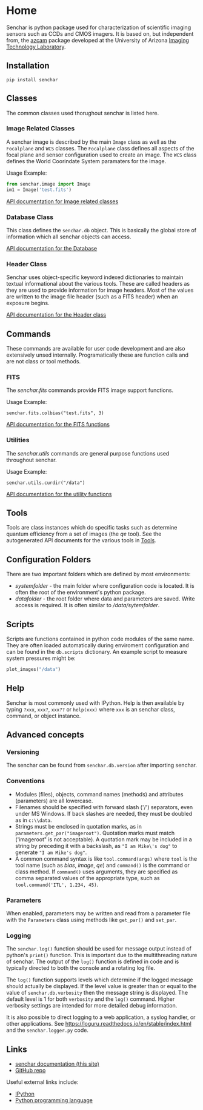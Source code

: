 # Home

Senchar is python package used for characterization of scientific imaging sensors such as CCDs and CMOS imagers. It is based on, but independent from, the [azcam](https://azcam.readthedocs.io/) package developed at the University of Arizona [Imaging Technology Laboratory](https://www.itl.arizona.edu/).

## Installation

```shell
pip install senchar
```

## Classes

The common classes used thorughout senchar is listed here.

### Image Related Classes

A senchar image is described by the main `Image` class as well as the `Focalplane` and `WCS` classes. The `Focalplane` class defines all aspects of the focal plane and sensor configuration used to create an image. The `WCS` class defines the World Coorindate System paramaters for the image.

Usage Example:

```python
from senchar.image import Image
im1 = Image('test.fits')
```

[API documentation for Image related classes](api/image.md)

### Database Class

This class defines the `senchar.db` object. This is basically the global store of information which all senchar objects can access.

[API documentation for the Database](api/database.md)

### Header Class

Senchar uses object-specific keyword indexed dictionaries to maintain textual informational about the various tools. These are called headers as they are used to provide information for image headers. Most of the 
values are written to the image file header (such as a FITS header) when an exposure begins.

[API documentation for the Header class](api/header.md)

## Commands

These commands are available for user code development and are also extensively unsed internally. Programatically these are function calls and are not class or tool methods.

### FITS
The *senchar.fits* commands provide FITS image support functions.

Usage Example:

`senchar.fits.colbias("test.fits", 3)`

[API documentation for the FITS functions](api/fits.md)

### Utilities

The *senchar.utils* commands are general purpose functions used throughout senchar.

Usage Example:

`senchar.utils.curdir("/data")`

[API documentation for the utility functions](api/utils.md)

## Tools

Tools are class instances which do specific tasks such as determine quantum efficiency from a set of images (the *qe* tool). See the autogenerated API documents for the various tools in [Tools](api/tools/tools.md).

## Configuration Folders

There are two important folders which are defined by most environments:

  * *systemfolder* - the main folder where configuration code is located. It is often the root of the environment's python package.
  * *datafolder* - the root folder where data and parameters are saved. Write access is required. It is often similar to */data/sytemfolder*.

## Scripts
Scripts are functions contained in python code modules of the same name. They are often loaded automatically during enviroment configuration and can be found in the `db.scripts` dictionary. An example script to measure system pressures might be:

```python
plot_images("/data")
```

## Help
Senchar is most commonly used with IPython.  Help is then available by typing `?xxx`, `xxx?`, `xxx??` or `help(xxx)` where `xxx` is an senchar class, command, or object instance.

## Advanced concepts

### Versioning
The senchar can be found from `senchar.db.version` after importing senchar. 

### Conventions
 * Modules (files), objects, command names (methods) and attributes (parameters) are all lowercase.
 * Filenames should be specified with forward slash ('/') separators, even under MS Windows. If back slashes are needed, they must be doubled as in `c:\\data`.
 * Strings must be enclosed in quotation marks, as in `parameters.get_par("imageroot")`. Quotation marks must match ('imageroot" is not acceptable). A quotation mark may be included in a string by preceding it with a backslash, as `"I am Mike\'s dog"` to generate `"I am Mike's dog"`.
 * A common command syntax is like `tool.command(args)` where `tool` is the tool name (such as *bias*, *image*, *qe*) and `command()` is the command or class method. If `command()` uses arguments, they are specified as comma separated values of the appropriate type, such as `tool.command('ITL', 1.234, 45)`.

### Parameters
When enabled, parameters may be written and read from a parameter file with the `Parameters` class using methods like `get_par()` and `set_par`.

### Logging
The `senchar.log()` function should be used for message output instead of python's `print()` function. This is important due to the multithreading nature of senchar.  The output of the `log()` function is defined in code and is typically directed to both the console and a rotating log file.

The `log()` function supports levels which determine if the logged message should actually be displayed. If the level value is greater than or equal to the value of `senchar.db.verbosity` then the message string is displayed. The default level is 1 for both `verbosity` and the `log()` command. Higher verbosity settings are intended for more detailed debug information.

It is also possible to direct logging to a web application, a syslog handler, or other applications. See <https://loguru.readthedocs.io/en/stable/index.html> and the `senchar.logger.py` code.
 

## Links

  * [senchar documentation (this site)](https://senchar.readthedocs.io)
  * [GitHub repo](https://github.com/mplesser/senchar)

Useful external links include:
  
 * [IPython](https://ipython.org)
 * [Python programming language](https://www.python.org)
